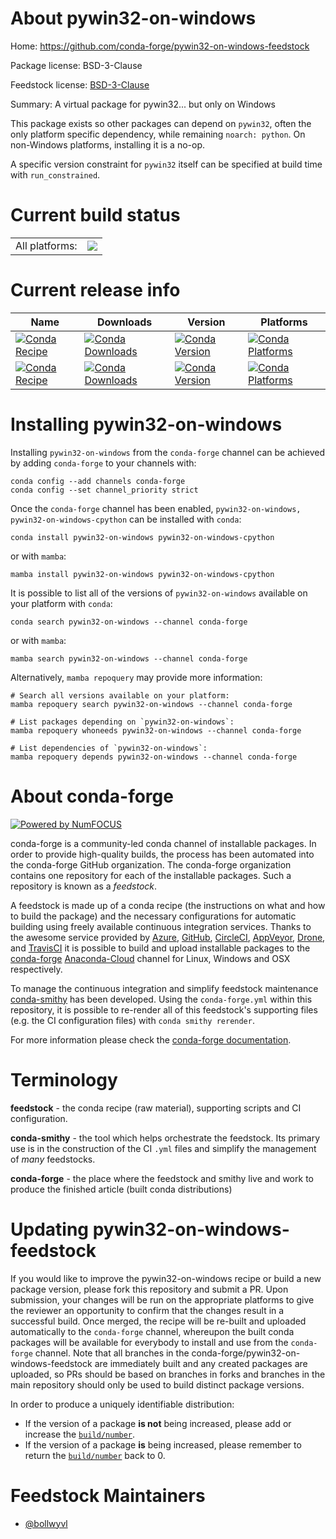 About pywin32-on-windows
========================

Home: https://github.com/conda-forge/pywin32-on-windows-feedstock

Package license: BSD-3-Clause

Feedstock license: [BSD-3-Clause](https://github.com/conda-forge/pywin32-on-windows-feedstock/blob/main/LICENSE.txt)

Summary: A virtual package for pywin32... but only on Windows

This package exists so other packages can depend on `pywin32`, often the only
platform specific dependency, while remaining `noarch: python`. On non-Windows
platforms, installing it is a no-op.

A specific version constraint for `pywin32` itself can be specified at build
time with `run_constrained`.

Current build status
====================


<table><tr><td>All platforms:</td>
    <td>
      <a href="https://dev.azure.com/conda-forge/feedstock-builds/_build/latest?definitionId=15623&branchName=main">
        <img src="https://dev.azure.com/conda-forge/feedstock-builds/_apis/build/status/pywin32-on-windows-feedstock?branchName=main">
      </a>
    </td>
  </tr>
</table>

Current release info
====================

| Name | Downloads | Version | Platforms |
| --- | --- | --- | --- |
| [![Conda Recipe](https://img.shields.io/badge/recipe-pywin32--on--windows-green.svg)](https://anaconda.org/conda-forge/pywin32-on-windows) | [![Conda Downloads](https://img.shields.io/conda/dn/conda-forge/pywin32-on-windows.svg)](https://anaconda.org/conda-forge/pywin32-on-windows) | [![Conda Version](https://img.shields.io/conda/vn/conda-forge/pywin32-on-windows.svg)](https://anaconda.org/conda-forge/pywin32-on-windows) | [![Conda Platforms](https://img.shields.io/conda/pn/conda-forge/pywin32-on-windows.svg)](https://anaconda.org/conda-forge/pywin32-on-windows) |
| [![Conda Recipe](https://img.shields.io/badge/recipe-pywin32--on--windows--cpython-green.svg)](https://anaconda.org/conda-forge/pywin32-on-windows-cpython) | [![Conda Downloads](https://img.shields.io/conda/dn/conda-forge/pywin32-on-windows-cpython.svg)](https://anaconda.org/conda-forge/pywin32-on-windows-cpython) | [![Conda Version](https://img.shields.io/conda/vn/conda-forge/pywin32-on-windows-cpython.svg)](https://anaconda.org/conda-forge/pywin32-on-windows-cpython) | [![Conda Platforms](https://img.shields.io/conda/pn/conda-forge/pywin32-on-windows-cpython.svg)](https://anaconda.org/conda-forge/pywin32-on-windows-cpython) |

Installing pywin32-on-windows
=============================

Installing `pywin32-on-windows` from the `conda-forge` channel can be achieved by adding `conda-forge` to your channels with:

```
conda config --add channels conda-forge
conda config --set channel_priority strict
```

Once the `conda-forge` channel has been enabled, `pywin32-on-windows, pywin32-on-windows-cpython` can be installed with `conda`:

```
conda install pywin32-on-windows pywin32-on-windows-cpython
```

or with `mamba`:

```
mamba install pywin32-on-windows pywin32-on-windows-cpython
```

It is possible to list all of the versions of `pywin32-on-windows` available on your platform with `conda`:

```
conda search pywin32-on-windows --channel conda-forge
```

or with `mamba`:

```
mamba search pywin32-on-windows --channel conda-forge
```

Alternatively, `mamba repoquery` may provide more information:

```
# Search all versions available on your platform:
mamba repoquery search pywin32-on-windows --channel conda-forge

# List packages depending on `pywin32-on-windows`:
mamba repoquery whoneeds pywin32-on-windows --channel conda-forge

# List dependencies of `pywin32-on-windows`:
mamba repoquery depends pywin32-on-windows --channel conda-forge
```


About conda-forge
=================

[![Powered by
NumFOCUS](https://img.shields.io/badge/powered%20by-NumFOCUS-orange.svg?style=flat&colorA=E1523D&colorB=007D8A)](https://numfocus.org)

conda-forge is a community-led conda channel of installable packages.
In order to provide high-quality builds, the process has been automated into the
conda-forge GitHub organization. The conda-forge organization contains one repository
for each of the installable packages. Such a repository is known as a *feedstock*.

A feedstock is made up of a conda recipe (the instructions on what and how to build
the package) and the necessary configurations for automatic building using freely
available continuous integration services. Thanks to the awesome service provided by
[Azure](https://azure.microsoft.com/en-us/services/devops/), [GitHub](https://github.com/),
[CircleCI](https://circleci.com/), [AppVeyor](https://www.appveyor.com/),
[Drone](https://cloud.drone.io/welcome), and [TravisCI](https://travis-ci.com/)
it is possible to build and upload installable packages to the
[conda-forge](https://anaconda.org/conda-forge) [Anaconda-Cloud](https://anaconda.org/)
channel for Linux, Windows and OSX respectively.

To manage the continuous integration and simplify feedstock maintenance
[conda-smithy](https://github.com/conda-forge/conda-smithy) has been developed.
Using the ``conda-forge.yml`` within this repository, it is possible to re-render all of
this feedstock's supporting files (e.g. the CI configuration files) with ``conda smithy rerender``.

For more information please check the [conda-forge documentation](https://conda-forge.org/docs/).

Terminology
===========

**feedstock** - the conda recipe (raw material), supporting scripts and CI configuration.

**conda-smithy** - the tool which helps orchestrate the feedstock.
                   Its primary use is in the construction of the CI ``.yml`` files
                   and simplify the management of *many* feedstocks.

**conda-forge** - the place where the feedstock and smithy live and work to
                  produce the finished article (built conda distributions)


Updating pywin32-on-windows-feedstock
=====================================

If you would like to improve the pywin32-on-windows recipe or build a new
package version, please fork this repository and submit a PR. Upon submission,
your changes will be run on the appropriate platforms to give the reviewer an
opportunity to confirm that the changes result in a successful build. Once
merged, the recipe will be re-built and uploaded automatically to the
`conda-forge` channel, whereupon the built conda packages will be available for
everybody to install and use from the `conda-forge` channel.
Note that all branches in the conda-forge/pywin32-on-windows-feedstock are
immediately built and any created packages are uploaded, so PRs should be based
on branches in forks and branches in the main repository should only be used to
build distinct package versions.

In order to produce a uniquely identifiable distribution:
 * If the version of a package **is not** being increased, please add or increase
   the [``build/number``](https://docs.conda.io/projects/conda-build/en/latest/resources/define-metadata.html#build-number-and-string).
 * If the version of a package **is** being increased, please remember to return
   the [``build/number``](https://docs.conda.io/projects/conda-build/en/latest/resources/define-metadata.html#build-number-and-string)
   back to 0.

Feedstock Maintainers
=====================

* [@bollwyvl](https://github.com/bollwyvl/)

